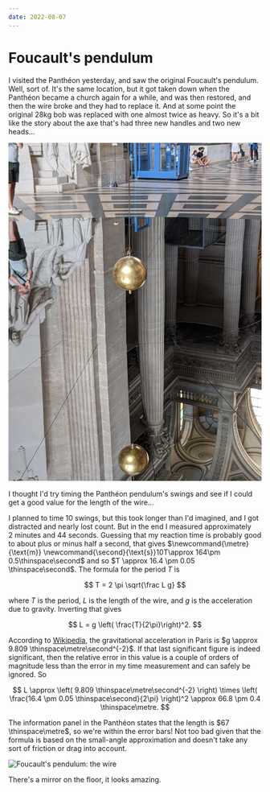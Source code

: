 ```yaml
---
date: 2022-08-07
---
```


# Foucault's pendulum

I visited the Panthéon yesterday, and saw the original Foucault's pendulum.
Well, sort of. It's the same location, but it got taken down when the Panthéon
became a church again for a while, and was then restored, and then the wire
broke and they had to replace it. And at some point the original 28kg bob was
replaced with one almost twice as heavy. So it's a bit like the story about the
axe that's had three new handles and two new heads...

<!-- more -->

![Foucault's pendulum: the bob](../assets/pantheon-pendulum-1.jpg)

I thought I'd try timing the Panthéon pendulum's swings and see if I could get a
good value for the length of the wire...

I planned to time 10 swings, but this took longer than I'd imagined, and I got
distracted and nearly lost count. But in the end I measured approximately
2 minutes and 44 seconds. Guessing that my reaction time is probably good to
about plus or minus half a second, that gives $\newcommand{\metre}{\text{m}}
\newcommand{\second}{\text{s}}10T\approx 164\pm 0.5\thinspace\second$ and so $T
\approx 16.4 \pm 0.05 \thinspace\second$. The formula for the period $T$ is

$$
T = 2 \pi \sqrt{\frac L g}
$$

where $T$ is the period, $L$ is the length of the wire, and $g$ is the
acceleration due to gravity. Inverting that gives

$$
L = g \left( \frac{T}{2\pi}\right)^2.
$$

According to [Wikipedia][wikipedia-gravity], the gravitational acceleration in
Paris is $g \approx 9.809 \thinspace\metre\second^{-2}$. If that last
significant figure is indeed significant, then the relative error in this value
is a couple of orders of magnitude less than the error in my time measurement
and can safely be ignored. So

$$
L \approx \left( 9.809 \thinspace\metre\second^{-2} \right) \times \left(
\frac{16.4 \pm 0.05 \thinspace\second}{2\pi} \right)^2 \approx 66.8 \pm 0.4
\thinspace\metre.
$$

The information panel in the Panthéon states that the length is $67
\thinspace\metre$, so we're within the error bars! Not too bad given that the
formula is based on the small-angle approximation and doesn't take any sort of
friction or drag into account.

![Foucault's pendulum: the wire](../assets/pantheon-pendulum-2.jpg)

There's a mirror on the floor, it looks amazing.

[wikipedia-gravity]:
    https://en.wikipedia.org/wiki/Gravity_of_Earth#Comparative_values_worldwide
